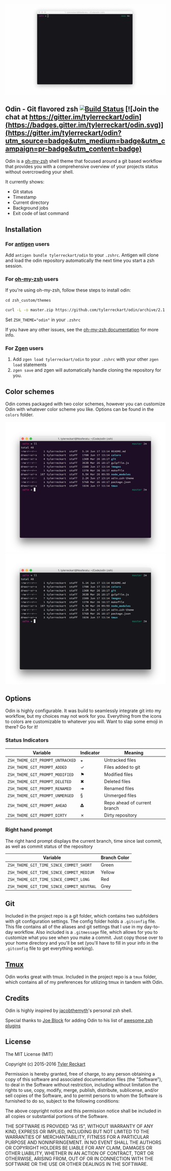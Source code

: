 ![Odin](images/preview.gif)

## Odin - Git flavored zsh [![Build Status](https://travis-ci.org/tylerreckart/Odin.svg?branch=master)](https://travis-ci.org/tylerreckart/Odin) [![Join the chat at https://gitter.im/tylerreckart/odin](https://badges.gitter.im/tylerreckart/odin.svg)](https://gitter.im/tylerreckart/odin?utm_source=badge&utm_medium=badge&utm_campaign=pr-badge&utm_content=badge)

Odin is a [oh-my-zsh](https://github.com/robbyrussell/oh-my-zsh) shell theme that focused around a git based workflow that provides you with a comprehensive overview of your projects status without overcrowding your shell. 

It currently shows:
- Git status
- Timestamp
- Current directory
- Background jobs
- Exit code of last command

## Installation

### For [antigen](https://github.com/zsh-users/antigen) users

Add `antigen bundle tylerreckart/odin` to your `.zshrc`. Antigen will clone and load the odin repository automatically the next time you start a zsh session.

### For [oh-my-zsh](http://ohmyz.sh/) users

If you're using oh-my-zsh, follow these steps to install odin:  

`cd zsh_custom/themes`

```sh
curl -L -o master.zip https://github.com/tylerreckart/odin/archive/2.1.1.zip | unzip master && cd Odin-2.1.1 && make
```  

Set `ZSH_THEME="odin"` in your `.zshrc`

If you have any other issues, see the [oh-my-zsh documentation](https://github.com/robbyrussell/oh-my-zsh/wiki/Customization) for more info.  

### For [Zgen](https://github.com/tarjoilija/zgen) users

1. Add `zgen load tylerreckart/odin` to your `.zshrc` with your other `zgen load` statements  
2. `zgen save` and zgen will automatically handle cloning the repository for you.

## Color schemes  
Odin comes packaged with two color schemes, however you can customize Odin with whatever color scheme you like. Options can be found in the `colors` folder.

![Odin - Dusk](images/odin-dusk.png)
![Odin - Midnight](images/odin-midnight.png)

## Options  
Odin is highly configurable. It was build to seamlessly integrate git into my workflow, but my choices may not work for you. Everything from the icons to colors are customizable to whatever you will. Want to slap some emoji in there? Go for it!

### Status Indicators  
| Variable | Indicator | Meaning |
|----------|-----------|---------|
| `ZSH_THEME_GIT_PROMPT_UNTRACKED` | ◒ | Untracked files |
| `ZSH_THEME_GIT_PROMPT_ADDED` | ✓ | Files added to git |
| `ZSH_THEME_GIT_PROMPT_MODIFIED` | ⚑ | Modified files |
| `ZSH_THEME_GIT_PROMPT_DELETED` | ✖ | Deleted files |
| `ZSH_THEME_GIT_PROMPT_RENAMED` | ➜ | Renamed files |
| `ZSH_THEME_GIT_PROMPT_UNMERGED` | § | Unmerged files |
| `ZSH_THEME_GIT_PROMPT_AHEAD` | 𝝙 | Repo ahead of current branch |
| `ZSH_THEME_GIT_PROMPT_DIRTY` | ✗ | Dirty repository |

### Right hand prompt  
The right hand prompt displays the current branch, time since last commit, as well as commit status of the repository  

| Variable | Branch Color |
|----------|--------------|
| `ZSH_THEME_GIT_TIME_SINCE_COMMIT_SHORT` | Green |
| `ZSH_THEME_GIT_TIME_SINCE_COMMIT_MEDIUM` | Yellow |
| `ZSH_THEME_GIT_TIME_SINCE_COMMIT_LONG`  | Red |
| `ZSH_THEME_GIT_TIME_SINCE_COMMIT_NEUTRAL` | Grey |

## Git  
Included in the project repo is a git folder, which contains two subfolders with git configuration settings. The config folder holds a `.gitconfig` file. This file contains all of the aliases and git settings that I use in my day-to-day workflow. Also included is a `.gitmessage` file, which allows for you to customize what you see when you make a commit. Just copy those over to your home directory and you'll be set (you'll have to fill in your info in the `.gitconfig` file to get everything working).

## [Tmux](https://tmux.github.io/)
Odin works great with tmux. Included in the project repo is a `tmux` folder, which contains all of my preferences for utilizing tmux in tandem with Odin.

## Credits
Odin is highly inspired by [jacobthemyth](http://github.com/jacobthemyth/dotfiles)'s personal zsh shell.

Special thanks to [Joe Block](https://github.com/unixorn) for adding Odin to his list of [awesome zsh plugins](https://github.com/unixorn/awesome-zsh-plugins)

## License
The MIT License (MIT)

Copyright (c) 2015-2016 [Tyler Reckart](https://github.com/tylerreckart)

Permission is hereby granted, free of charge, to any person obtaining a copy of this software and associated documentation files (the "Software"), to deal in the Software without restriction, including without limitation the rights to use, copy, modify, merge, publish, distribute, sublicense, and/or sell copies of the Software, and to permit persons to whom the Software is furnished to do so, subject to the following conditions:

The above copyright notice and this permission notice shall be included in all copies or substantial portions of the Software.

THE SOFTWARE IS PROVIDED "AS IS", WITHOUT WARRANTY OF ANY KIND, EXPRESS OR IMPLIED, INCLUDING BUT NOT LIMITED TO THE WARRANTIES OF MERCHANTABILITY, FITNESS FOR A PARTICULAR PURPOSE AND NONINFRINGEMENT. IN NO EVENT SHALL THE AUTHORS OR COPYRIGHT HOLDERS BE LIABLE FOR ANY CLAIM, DAMAGES OR OTHER LIABILITY, WHETHER IN AN ACTION OF CONTRACT, TORT OR OTHERWISE, ARISING FROM, OUT OF OR IN CONNECTION WITH THE SOFTWARE OR THE USE OR OTHER DEALINGS IN THE SOFTWARE.
